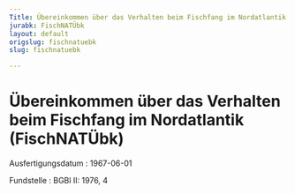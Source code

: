 ```yaml
---
Title: Übereinkommen über das Verhalten beim Fischfang im Nordatlantik
jurabk: FischNATÜbk
layout: default
origslug: fischnatuebk
slug: fischnatuebk

---
```


# Übereinkommen über das Verhalten beim Fischfang im Nordatlantik (FischNATÜbk)

Ausfertigungsdatum
:   1967-06-01

Fundstelle
:   BGBl II: 1976, 4

